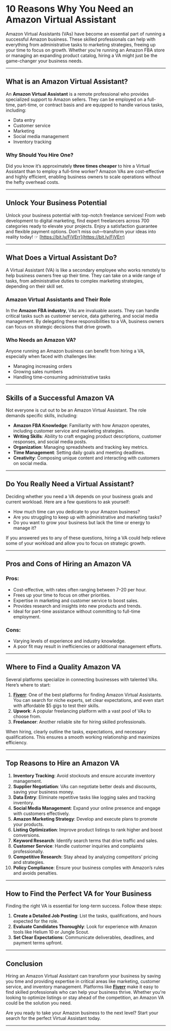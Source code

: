 # 10 Reasons Why You Need an Amazon Virtual Assistant

Amazon Virtual Assistants (VAs) have become an essential part of running a successful Amazon business. These skilled professionals can help with everything from administrative tasks to marketing strategies, freeing up your time to focus on growth. Whether you're running an Amazon FBA store or managing an expanding product catalog, hiring a VA might just be the game-changer your business needs.

---

## What is an Amazon Virtual Assistant?

An **Amazon Virtual Assistant** is a remote professional who provides specialized support to Amazon sellers. They can be employed on a full-time, part-time, or contract basis and are equipped to handle various tasks, including:

- Data entry
- Customer service
- Marketing
- Social media management
- Inventory tracking

### Why Should You Hire One?

Did you know it’s approximately **three times cheaper** to hire a Virtual Assistant than to employ a full-time worker? Amazon VAs are cost-effective and highly efficient, enabling business owners to scale operations without the hefty overhead costs.

---

## Unlock Your Business Potential

Unlock your business potential with top-notch freelance services! From web development to digital marketing, find expert freelancers across 700 categories ready to elevate your projects. Enjoy a satisfaction guarantee and flexible payment options. Don't miss out—transform your ideas into reality today! ☞ [https://bit.ly/FiVErr](https://bit.ly/FiVErr)

---

## What Does a Virtual Assistant Do?

A Virtual Assistant (VA) is like a secondary employee who works remotely to help business owners free up their time. They can take on a wide range of tasks, from administrative duties to complex marketing strategies, depending on their skill set.

### Amazon Virtual Assistants and Their Role

In the **Amazon FBA industry**, VAs are invaluable assets. They can handle critical tasks such as customer service, data gathering, and social media management. By delegating these responsibilities to a VA, business owners can focus on strategic decisions that drive growth.

### Who Needs an Amazon VA?

Anyone running an Amazon business can benefit from hiring a VA, especially when faced with challenges like:

- Managing increasing orders
- Growing sales numbers
- Handling time-consuming administrative tasks

---

## Skills of a Successful Amazon VA

Not everyone is cut out to be an Amazon Virtual Assistant. The role demands specific skills, including:

- **Amazon FBA Knowledge**: Familiarity with how Amazon operates, including customer service and marketing strategies.
- **Writing Skills**: Ability to craft engaging product descriptions, customer responses, and social media posts.
- **Organization**: Managing spreadsheets and tracking key metrics.
- **Time Management**: Setting daily goals and meeting deadlines.
- **Creativity**: Composing unique content and interacting with customers on social media.

---

## Do You Really Need a Virtual Assistant?

Deciding whether you need a VA depends on your business goals and current workload. Here are a few questions to ask yourself:

- How much time can you dedicate to your Amazon business?
- Are you struggling to keep up with administrative and marketing tasks?
- Do you want to grow your business but lack the time or energy to manage it?

If you answered yes to any of these questions, hiring a VA could help relieve some of your workload and allow you to focus on strategic growth.

---

## Pros and Cons of Hiring an Amazon VA

### Pros:
- Cost-effective, with rates often ranging between $7–$20 per hour.
- Frees up your time to focus on other priorities.
- Expertise in marketing and customer service to boost sales.
- Provides research and insights into new products and trends.
- Ideal for part-time assistance without committing to full-time employment.

### Cons:
- Varying levels of experience and industry knowledge.
- A poor fit may result in inefficiencies or additional management efforts.

---

## Where to Find a Quality Amazon VA

Several platforms specialize in connecting businesses with talented VAs. Here’s where to start:

1. **[Fiverr](https://bit.ly/FiVErr)**: One of the best platforms for finding Amazon Virtual Assistants. You can search for niche experts, set clear expectations, and even start with affordable $5 gigs to test their skills.
2. **Upwork**: A popular freelancing platform with a vast pool of VAs to choose from.
3. **Freelancer**: Another reliable site for hiring skilled professionals.

When hiring, clearly outline the tasks, expectations, and necessary qualifications. This ensures a smooth working relationship and maximizes efficiency.

---

## Top Reasons to Hire an Amazon VA

1. **Inventory Tracking**: Avoid stockouts and ensure accurate inventory management.
2. **Supplier Negotiation**: VAs can negotiate better deals and discounts, saving your business money.
3. **Data Entry**: Eliminate repetitive tasks like logging sales and tracking inventory.
4. **Social Media Management**: Expand your online presence and engage with customers effectively.
5. **Amazon Marketing Strategy**: Develop and execute plans to promote your products.
6. **Listing Optimization**: Improve product listings to rank higher and boost conversions.
7. **Keyword Research**: Identify search terms that drive traffic and sales.
8. **Customer Service**: Handle customer inquiries and complaints professionally.
9. **Competitive Research**: Stay ahead by analyzing competitors’ pricing and strategies.
10. **Policy Compliance**: Ensure your business complies with Amazon’s rules and avoids penalties.

---

## How to Find the Perfect VA for Your Business

Finding the right VA is essential for long-term success. Follow these steps:

1. **Create a Detailed Job Posting**: List the tasks, qualifications, and hours expected for the role.
2. **Evaluate Candidates Thoroughly**: Look for experience with Amazon tools like Helium 10 or Jungle Scout.
3. **Set Clear Expectations**: Communicate deliverables, deadlines, and payment terms upfront.

---

## Conclusion

Hiring an Amazon Virtual Assistant can transform your business by saving you time and providing expertise in critical areas like marketing, customer service, and inventory management. Platforms like **[Fiverr](https://bit.ly/FiVErr)** make it easy to find skilled professionals who can help your business thrive. Whether you're looking to optimize listings or stay ahead of the competition, an Amazon VA could be the solution you need.

Are you ready to take your Amazon business to the next level? Start your search for the perfect Virtual Assistant today.

---
